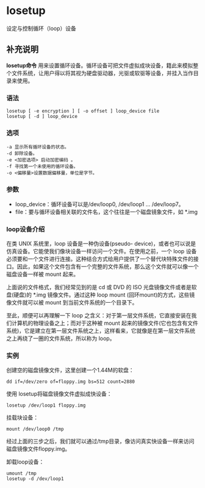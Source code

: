 #  losetup

设定与控制循环（loop）设备

##  补充说明

**losetup命令**
用来设置循环设备。循环设备可把文件虚拟成块设备，籍此来模拟整个文件系统，让用户得以将其视为硬盘驱动器，光驱或软驱等设备，并挂入当作目录来使用。

###  语法

    
    
    losetup [ -e encryption ] [ -o offset ] loop_device file
    losetup [ -d ] loop_device
    

###  选项

    
    
    -a 显示所有循环设备的状态。
    -d 卸除设备。
    -e <加密选项> 启动加密编码 。
    -f 寻找第一个未使用的循环设备。
    -o <偏移量>设置数据偏移量，单位是字节。
    

###  参数

  * loop_device：循环设备可以是/dev/loop0, /dev/loop1 ... /dev/loop7。 
  * file：要与循环设备相关联的文件名，这个往往是一个磁盘镜象文件，如 *.img 

###  loop设备介绍

在类 UNIX 系统里，loop 设备是一种伪设备(pseudo-
device)，或者也可以说是仿真设备。它能使我们像块设备一样访问一个文件。在使用之前，一个 loop
设备必须要和一个文件进行连接。这种结合方式给用户提供了一个替代块特殊文件的接口。因此，如果这个文件包含有一个完整的文件系统，那么这个文件就可以像一个磁盘设备一样被
mount 起来。

上面说的文件格式，我们经常见到的是 cd 或 DVD 的 ISO 光盘镜像文件或者是软盘(硬盘)的 *.img 镜像文件。通过这种 loop mount
(回环mount)的方式，这些镜像文件就可以被 mount 到当前文件系统的一个目录下。

至此，顺便可以再理解一下 loop 之含义：对于第一层文件系统，它直接安装在我们计算机的物理设备之上；而对于这种被 mount
起来的镜像文件(它也包含有文件系统)，它是建立在第一层文件系统之上，这样看来，它就像是在第一层文件系统之上再绕了一圈的文件系统，所以称为 loop。

###  实例

创建空的磁盘镜像文件，这里创建一个1.44M的软盘：

    
    
    dd if=/dev/zero of=floppy.img bs=512 count=2880
    

使用 losetup将磁盘镜像文件虚拟成快设备：

    
    
    losetup /dev/loop1 floppy.img
    

挂载块设备：

    
    
    mount /dev/loop0 /tmp
    

经过上面的三步之后，我们就可以通过/tmp目录，像访问真实快设备一样来访问磁盘镜像文件floppy.img。

卸载loop设备：

    
    
    umount /tmp
    losetup -d /dev/loop1
    

